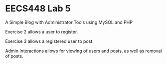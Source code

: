 # EECS448 Lab 5

A Simple Blog with Administrator Tools using MySQL and PHP

Exercise 2 allows a user to register.

Exercise 3 allows a registered user to post.

Admin Interactions allows for viewing of users and posts, as well as removal of posts.
